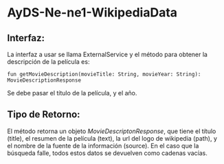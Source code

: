# AyDS-Ne-ne1-WikipediaData

## Interfaz:
La interfaz a usar se llama ExternalService y el método para obtener la descripción de la película es: 

    fun getMovieDescription(movieTitle: String, movieYear: String): MovieDescriptionResponse
   
Se debe pasar el título de la película, y el año.    

## Tipo de Retorno:
El método retorna un objeto *MovieDescriptonResponse*, que tiene el título (title), el resumen de la película (text), la url del logo de wikipedia (path), y el nombre de la fuente de la información (source).
En el caso que la búsqueda falle, todos estos datos se devuelven como cadenas vacías. 
